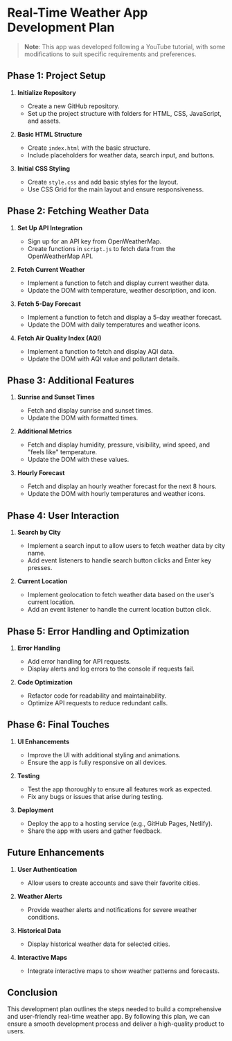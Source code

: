 # Real-Time Weather App Development Plan

> **Note**: This app was developed following a YouTube tutorial, with some modifications to suit specific requirements and preferences.

## Phase 1: Project Setup
1. **Initialize Repository**
   - Create a new GitHub repository.
   - Set up the project structure with folders for HTML, CSS, JavaScript, and assets.

2. **Basic HTML Structure**
   - Create `index.html` with the basic structure.
   - Include placeholders for weather data, search input, and buttons.

3. **Initial CSS Styling**
   - Create `style.css` and add basic styles for the layout.
   - Use CSS Grid for the main layout and ensure responsiveness.

## Phase 2: Fetching Weather Data
1. **Set Up API Integration**
   - Sign up for an API key from OpenWeatherMap.
   - Create functions in `script.js` to fetch data from the OpenWeatherMap API.

2. **Fetch Current Weather**
   - Implement a function to fetch and display current weather data.
   - Update the DOM with temperature, weather description, and icon.

3. **Fetch 5-Day Forecast**
   - Implement a function to fetch and display a 5-day weather forecast.
   - Update the DOM with daily temperatures and weather icons.

4. **Fetch Air Quality Index (AQI)**
   - Implement a function to fetch and display AQI data.
   - Update the DOM with AQI value and pollutant details.

## Phase 3: Additional Features
1. **Sunrise and Sunset Times**
   - Fetch and display sunrise and sunset times.
   - Update the DOM with formatted times.

2. **Additional Metrics**
   - Fetch and display humidity, pressure, visibility, wind speed, and "feels like" temperature.
   - Update the DOM with these values.

3. **Hourly Forecast**
   - Fetch and display an hourly weather forecast for the next 8 hours.
   - Update the DOM with hourly temperatures and weather icons.

## Phase 4: User Interaction
1. **Search by City**
   - Implement a search input to allow users to fetch weather data by city name.
   - Add event listeners to handle search button clicks and Enter key presses.

2. **Current Location**
   - Implement geolocation to fetch weather data based on the user's current location.
   - Add an event listener to handle the current location button click.

## Phase 5: Error Handling and Optimization
1. **Error Handling**
   - Add error handling for API requests.
   - Display alerts and log errors to the console if requests fail.

2. **Code Optimization**
   - Refactor code for readability and maintainability.
   - Optimize API requests to reduce redundant calls.

## Phase 6: Final Touches
1. **UI Enhancements**
   - Improve the UI with additional styling and animations.
   - Ensure the app is fully responsive on all devices.

2. **Testing**
   - Test the app thoroughly to ensure all features work as expected.
   - Fix any bugs or issues that arise during testing.

3. **Deployment**
   - Deploy the app to a hosting service (e.g., GitHub Pages, Netlify).
   - Share the app with users and gather feedback.

## Future Enhancements
1. **User Authentication**
   - Allow users to create accounts and save their favorite cities.

2. **Weather Alerts**
   - Provide weather alerts and notifications for severe weather conditions.

3. **Historical Data**
   - Display historical weather data for selected cities.

4. **Interactive Maps**
   - Integrate interactive maps to show weather patterns and forecasts.

## Conclusion
This development plan outlines the steps needed to build a comprehensive and user-friendly real-time weather app. By following this plan, we can ensure a smooth development process and deliver a high-quality product to users.
